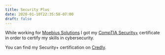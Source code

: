 ```yaml
---
title: Security Plus
date: 2020-01-10T22:35:58-07:00
draft: false
---
```


While working for [Moebius Solutions](https://www.moesol.com/) I got my [CompTIA Security+](https://www.comptia.org/certifications/security)
certificate in order to certify my skills in cybersecurity.

You can find my Security+ certification on [Credly](https://www.credly.com/badges/75df1eb7-93d1-4950-b1b1-b5d6731ca730/linked_in_profile).
